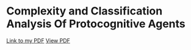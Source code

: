 # Complexity and Classification Analysis Of Protocognitive Agents

[Link to my PDF](docs/technical_doc.pdf)
[View PDF](https://github.com/Adnan1729/Protocognitive_Agents/blob/main/docs/technical_doc.pdf)
